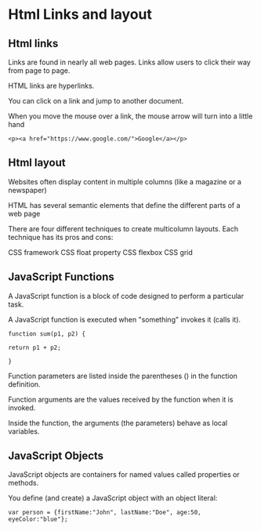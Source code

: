 # Html Links and layout

## Html links

Links are found in nearly all web pages. Links allow users to click their way from page to page.

HTML links are hyperlinks.

You can click on a link and jump to another document.

When you move the mouse over a link, the mouse arrow will turn into a little hand

```<p><a href="https://www.google.com/">Google</a></p>```

## Html layout

Websites often display content in multiple columns (like a magazine or a newspaper)

HTML has several semantic elements that define the different parts of a web page

There are four different techniques to create multicolumn layouts. Each technique has its pros and cons:

CSS framework
CSS float property
CSS flexbox
CSS grid

## JavaScript Functions

A JavaScript function is a block of code designed to perform a particular task.

A JavaScript function is executed when "something" invokes it (calls it).

```function sum(p1, p2) {```

  ```return p1 + p2;```

```}```

Function parameters are listed inside the parentheses () in the function definition.

Function arguments are the values received by the function when it is invoked.

Inside the function, the arguments (the parameters) behave as local variables.

## JavaScript Objects

JavaScript objects are containers for named values called properties or methods.

You define (and create) a JavaScript object with an object literal:

```var person = {firstName:"John", lastName:"Doe", age:50, eyeColor:"blue"};```
